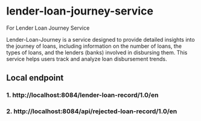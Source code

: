 # lender-loan-journey-service
For Lender Loan Journey Service

Lender-Loan-Journey is a service designed to provide detailed insights into the journey of loans, including information on the number of loans, the types of loans, and the lenders (banks) involved in disbursing them. This service helps users track and analyze loan disbursement trends.

## Local endpoint

### 1. http://localhost:8084/lender-loan-record/1.0/en
### 2. http://localhost:8084/api/rejected-loan-record/1.0/en




